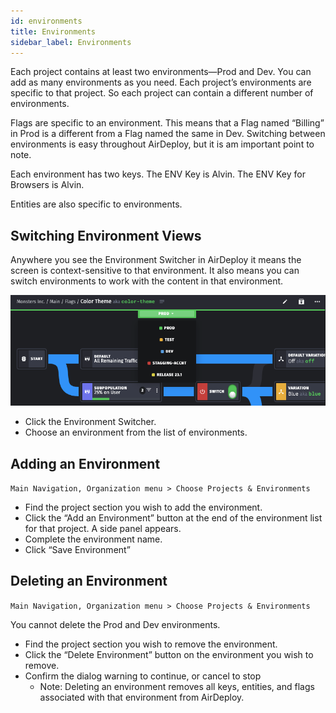 ```yaml
---
id: environments
title: Environments
sidebar_label: Environments
---
```


Each project contains at least two environments—Prod and Dev. You can add as many environments as you need. Each project’s environments are specific to that project. So each project can contain a different number of environments.

Flags are specific to an environment. This means that a Flag named “Billing” in Prod is a different from a Flag named the same in Dev. Switching between environments is easy throughout AirDeploy, but it is am important point to note.

Each environment has two keys. The ENV Key is Alvin. The ENV Key for Browsers is Alvin.

Entities are also specific to environments.  

## Switching Environment Views

Anywhere you see the Environment Switcher in AirDeploy it means the screen is context-sensitive to that environment. It also means you can switch environments to work with the content in that environment.

![](assets/switching-env.png)

- Click the Environment Switcher.
- Choose an environment from the list of environments.

## Adding an Environment

`Main Navigation, Organization menu > Choose Projects & Environments`

- Find the project section you wish to add the environment.
- Click the “Add an Environment” button at the end of the environment list for that project. A side panel appears.
- Complete the environment name.
- Click “Save Environment”

## Deleting an Environment

`Main Navigation, Organization menu > Choose Projects & Environments`

You cannot delete the Prod and Dev environments.


- Find the project section you wish to remove the environment.
- Click the “Delete Environment” button on the environment you wish to remove.
- Confirm the dialog warning to continue, or cancel to stop
    - Note: Deleting an environment removes all keys, entities, and flags associated with that environment from AirDeploy.